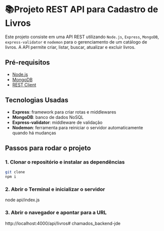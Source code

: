 # 📚Projeto REST API para Cadastro de Livros

Este projeto consiste em uma API REST utilizando `Node.js`, `Express`, `MongoDB`, `express-validator` e `nodemon` para o gerenciamento de um catálogo de livros. A API permite criar, listar, buscar, atualizar e excluir livros.

## Pré-requisitos

- [Node.js](https://nodejs.org/)
- [MongoDB](https://www.mongodb.com/)
- [REST Client](https://marketplace.visualstudio.com/items?itemName=humao.rest-client) 

## Tecnologias Usadas

- **Express**: framework para criar rotas e middlewares
- **MongoDB**: banco de dados NoSQL
- **Express-validator**: middleware de validação
- **Nodemon**: ferramenta para reiniciar o servidor automaticamente quando há mudanças

## Passos para rodar o projeto

### 1. Clonar o repositório e instalar as dependências

```bash
git clone
npm i
```

### 2. Abrir o Terminal e inicializar o servidor
node api/index.js

### 3. Abrir o navegador e apontar para a URL
http://localhost:4000/api/livros# chamados_backend-jde
